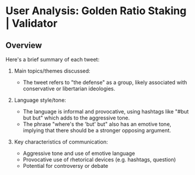 # User Analysis: Golden Ratio Staking | Validator

## Overview

Here's a brief summary of each tweet:

1. Main topics/themes discussed:
   - The tweet refers to "the defense" as a group, likely associated with conservative or libertarian ideologies.

2. Language style/tone:
   - The language is informal and provocative, using hashtags like "#but but but" which adds to the aggressive tone.
   - The phrase "where's the 'but' but" also has an emotive tone, implying that there should be a stronger opposing argument.

3. Key characteristics of communication:
   - Aggressive tone and use of emotive language
   - Provocative use of rhetorical devices (e.g. hashtags, question)
   - Potential for controversy or debate
